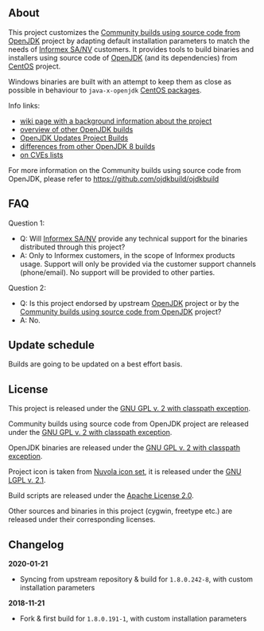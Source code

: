 About
-----

This project customizes the [Community builds using source code from OpenJDK](https://github.com/ojdkbuild/ojdkbuild) project by adapting default installation parameters to match the needs of [Informex SA/NV](https://www.informex.be/) customers. It provides tools to build binaries and installers using source code of [OpenJDK](http://openjdk.java.net/) (and its dependencies) from [CentOS](https://www.centos.org/) project.

Windows binaries are built with an attempt to keep them as close as possible in behaviour to `java-x-openjdk` [CentOS packages](https://git.centos.org/summary/?r=rpms/java-1.8.0-openjdk).

Info links:

 - [wiki page with a background information about the project](https://github.com/ojdkbuild/ojdkbuild/wiki/Motivation)
 - [overview of other OpenJDK builds](https://blog.joda.org/2018/09/time-to-look-beyond-oracles-jdk.html)
 - [OpenJDK Updates Project Builds](http://mail.openjdk.java.net/pipermail/jdk8u-dev/2019-April/009105.html)
 - [differences from other OpenJDK 8 builds](https://stackoverflow.com/a/52218632)
 - [on CVEs lists](https://security.stackexchange.com/q/175611)

For more information on the Community builds using source code from OpenJDK, please refer to https://github.com/ojdkbuild/ojdkbuild

FAQ
---

Question 1:

 - Q: Will [Informex SA/NV](https://www.informex.be/) provide any technical support for the binaries distributed through this project?
 - A: Only to Informex customers, in the scope of Informex products usage. Support will only be provided via the customer support channels (phone/email). No support will be provided to other parties.

Question 2:

 - Q: Is this project endorsed by upstream [OpenJDK](http://openjdk.java.net/) project or by the [Community builds using source code from OpenJDK](https://github.com/ojdkbuild/ojdkbuild/) project?
 - A: No.

Update schedule
---------------

Builds are going to be updated on a best effort basis.

License
-------
This project is released under the [GNU GPL v. 2 with classpath exception](https://github.com/informex/ojdkbuild/blob/master/LICENSE).

Community builds using source code from OpenJDK project are released under the [GNU GPL v. 2 with classpath exception](https://github.com/ojdkbuild/ojdkbuild/blob/master/LICENSE).

OpenJDK binaries are released under the [GNU GPL v. 2 with classpath exception](https://github.com/ojdkbuild/ojdkbuild/blob/master/LICENSE).

Project icon is taken from [Nuvola icon set](https://en.wikipedia.org/wiki/Nuvola), it is released under the [GNU LGPL v. 2.1](https://www.gnu.org/licenses/old-licenses/lgpl-2.1.en.html).

Build scripts are released under the [Apache License 2.0](http://www.apache.org/licenses/LICENSE-2.0).

Other sources and binaries in this project (cygwin, freetype etc.) are released under their corresponding licenses.

Changelog
---------

**2020-01-21**

 * Syncing from upstream repository & build for `1.8.0.242-8`, with custom installation parameters

**2018-11-21**

 * Fork & first build for `1.8.0.191-1`, with custom installation parameters

